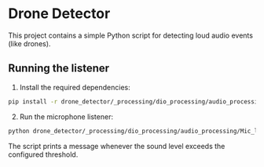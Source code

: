 # Drone Detector

This project contains a simple Python script for detecting loud audio events (like drones).

## Running the listener

1. Install the required dependencies:
```bash
pip install -r drone_detector/_processing/dio_processing/audio_processing/requirements.txt
```

2. Run the microphone listener:
```bash
python drone_detector/_processing/dio_processing/audio_processing/Mic_listener.py
```

The script prints a message whenever the sound level exceeds the configured threshold.

